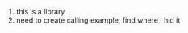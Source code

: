 <ol>
<li>this is a library 
</li><li>need to create calling example, find where I hid it
</li>
</ol>

